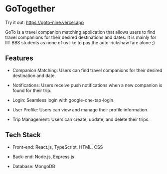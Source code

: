 # GoTogether

Try it out: https://goto-nine.vercel.app

GoTo is a travel companion matching application that allows users to find travel companions for their desired destinations and dates. It is mainly for IIT BBS students as none of us like to pay the auto-rickshaw fare alone ;)

## Features

- Companion Matching: Users can find travel companions for their desired destination and date.

- Notifications: Users receive push notifications when a new companion is found for their trip.

- Login: Seamless login with google-one-tap-login.

- User Profile: Users can view and manage their profile information.

- Trip Management: Users can create, update, and delete their trips.

## Tech Stack

- Front-end: React.js, TypeScript, HTML, CSS

- Back-end: Node.js, Express.js

- Database: MongoDB
